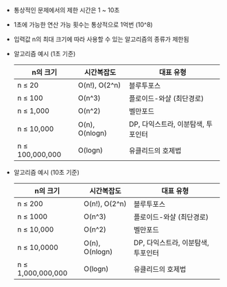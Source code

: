 - 통상적인 문제에서의 제한 시간은 1 ~ 10초
- 1초에 가능한 연산 가능 횟수는 통상적으로 1억번 (10^8)
- 입력값 n의 최대 크기에 따라 사용할 수 있는 알고리즘의 종류가 제한됨
- 알고리즘 예시 (1초 기준)

    | **n의 크기**       | **시간복잡도**      | **대표 유형**             |
    |-----------------|----------------|-----------------------|
    | n ≤ 20          | O(n!), O(2^n)  | 블루투포스                 |
    | n ≤ 100         | O(n^3)         | 플로이드-와샬 (최단경로)        |
    | n ≤ 1,000       | O(n^2)         | 벨만포드                  |
    | n ≤ 10,000      | O(n), O(nlogn) | DP, 다익스트라, 이분탐색, 투포인터 |
    | n ≤ 100,000,000 | O(logn)        | 유클리드의 호제법             |

- 알고리즘 예시 (10초 기준)

    | **n의 크기**       | **시간복잡도**      | **대표 유형**             |
    |-----------------|----------------|-----------------------|
    | n ≤ 200          | O(n!), O(2^n)  | 블루투포스                 |
    | n ≤ 1000         | O(n^3)         | 플로이드-와샬 (최단경로)        |
    | n ≤ 10,000       | O(n^2)         | 벨만포드                  |
    | n ≤ 10,0000      | O(n), O(nlogn) | DP, 다익스트라, 이분탐색, 투포인터 |
    | n ≤ 1,000,000,000 | O(logn)        | 유클리드의 호제법             |
